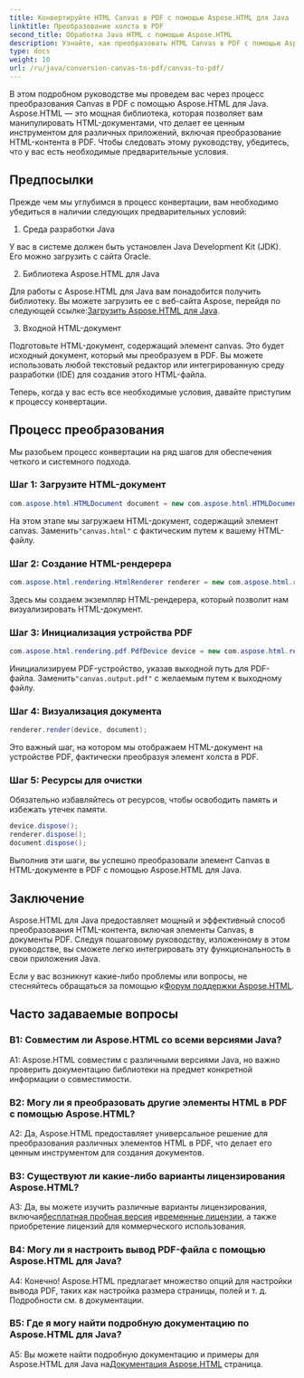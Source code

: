 ```yaml
---
title: Конвертируйте HTML Canvas в PDF с помощью Aspose.HTML для Java
linktitle: Преобразование холста в PDF
second_title: Обработка Java HTML с помощью Aspose.HTML
description: Узнайте, как преобразовать HTML Canvas в PDF с помощью Aspose.HTML для Java, из этого пошагового руководства.
type: docs
weight: 10
url: /ru/java/conversion-canvas-to-pdf/canvas-to-pdf/
---
```

В этом подробном руководстве мы проведем вас через процесс преобразования Canvas в PDF с помощью Aspose.HTML для Java. Aspose.HTML — это мощная библиотека, которая позволяет вам манипулировать HTML-документами, что делает ее ценным инструментом для различных приложений, включая преобразование HTML-контента в PDF. Чтобы следовать этому руководству, убедитесь, что у вас есть необходимые предварительные условия.

## Предпосылки

Прежде чем мы углубимся в процесс конвертации, вам необходимо убедиться в наличии следующих предварительных условий:

1. Среда разработки Java

У вас в системе должен быть установлен Java Development Kit (JDK). Его можно загрузить с сайта Oracle.

2. Библиотека Aspose.HTML для Java

 Для работы с Aspose.HTML для Java вам понадобится получить библиотеку. Вы можете загрузить ее с веб-сайта Aspose, перейдя по следующей ссылке:[Загрузить Aspose.HTML для Java](https://releases.aspose.com/html/java/).

3. Входной HTML-документ

Подготовьте HTML-документ, содержащий элемент canvas. Это будет исходный документ, который мы преобразуем в PDF. Вы можете использовать любой текстовый редактор или интегрированную среду разработки (IDE) для создания этого HTML-файла.

Теперь, когда у вас есть все необходимые условия, давайте приступим к процессу конвертации.

## Процесс преобразования

Мы разобьем процесс конвертации на ряд шагов для обеспечения четкого и системного подхода.

### Шаг 1: Загрузите HTML-документ

```java
com.aspose.html.HTMLDocument document = new com.aspose.html.HTMLDocument(Resources.input("canvas.html"));
```

 На этом этапе мы загружаем HTML-документ, содержащий элемент canvas. Заменить`"canvas.html"` с фактическим путем к вашему HTML-файлу.

### Шаг 2: Создание HTML-рендерера

```java
com.aspose.html.rendering.HtmlRenderer renderer = new com.aspose.html.rendering.HtmlRenderer();
```

Здесь мы создаем экземпляр HTML-рендерера, который позволит нам визуализировать HTML-документ.

### Шаг 3: Инициализация устройства PDF

```java
com.aspose.html.rendering.pdf.PdfDevice device = new com.aspose.html.rendering.pdf.PdfDevice(Resources.output("canvas.output.pdf"));
```

 Инициализируем PDF-устройство, указав выходной путь для PDF-файла. Заменить`"canvas.output.pdf"` с желаемым путем к выходному файлу.

### Шаг 4: Визуализация документа

```java
renderer.render(device, document);
```

Это важный шаг, на котором мы отображаем HTML-документ на устройстве PDF, фактически преобразуя элемент холста в PDF.

### Шаг 5: Ресурсы для очистки

Обязательно избавляйтесь от ресурсов, чтобы освободить память и избежать утечек памяти.

```java
device.dispose();
renderer.dispose();
document.dispose();
```

Выполнив эти шаги, вы успешно преобразовали элемент Canvas в HTML-документе в PDF с помощью Aspose.HTML для Java.

## Заключение

Aspose.HTML для Java предоставляет мощный и эффективный способ преобразования HTML-контента, включая элементы Canvas, в документы PDF. Следуя пошаговому руководству, изложенному в этом руководстве, вы сможете легко интегрировать эту функциональность в свои приложения Java.

 Если у вас возникнут какие-либо проблемы или вопросы, не стесняйтесь обращаться за помощью к[Форум поддержки Aspose.HTML](https://forum.aspose.com/).

## Часто задаваемые вопросы

### В1: Совместим ли Aspose.HTML со всеми версиями Java?

A1: Aspose.HTML совместим с различными версиями Java, но важно проверить документацию библиотеки на предмет конкретной информации о совместимости.

### В2: Могу ли я преобразовать другие элементы HTML в PDF с помощью Aspose.HTML?

A2: Да, Aspose.HTML предоставляет универсальное решение для преобразования различных элементов HTML в PDF, что делает его ценным инструментом для создания документов.

### В3: Существуют ли какие-либо варианты лицензирования Aspose.HTML?

 A3: Да, вы можете изучить различные варианты лицензирования, включая[бесплатная пробная версия](https://releases.aspose.com/) и[временные лицензии](https://purchase.aspose.com/temporary-license/), а также приобретение лицензий для коммерческого использования.

### В4: Могу ли я настроить вывод PDF-файла с помощью Aspose.HTML для Java?

A4: Конечно! Aspose.HTML предлагает множество опций для настройки вывода PDF, таких как настройка размера страницы, полей и т. д. Подробности см. в документации.

### В5: Где я могу найти подробную документацию по Aspose.HTML для Java?

 A5: Вы можете найти подробную документацию и примеры для Aspose.HTML для Java на[Документация Aspose.HTML](https://reference.aspose.com/html/java/) страница.
